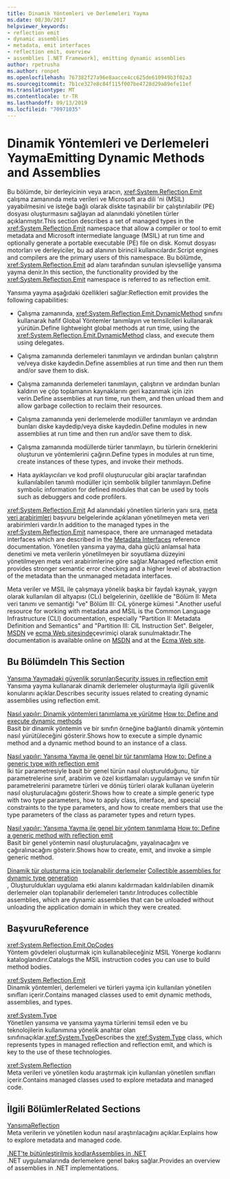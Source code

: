 ```yaml
---
title: Dinamik Yöntemleri ve Derlemeleri Yayma
ms.date: 08/30/2017
helpviewer_keywords:
- reflection emit
- dynamic assemblies
- metadata, emit interfaces
- reflection emit, overview
- assemblies [.NET Framework], emitting dynamic assemblies
author: rpetrusha
ms.author: ronpet
ms.openlocfilehash: 767382f27a96e8aacce4cc625de610949b3f02a3
ms.sourcegitcommit: 7b1ce327e8c84f115f007be4728d29a89efe11ef
ms.translationtype: MT
ms.contentlocale: tr-TR
ms.lasthandoff: 09/13/2019
ms.locfileid: "70971035"
---
```

# <a name="emitting-dynamic-methods-and-assemblies"></a><span data-ttu-id="220f7-102">Dinamik Yöntemleri ve Derlemeleri Yayma</span><span class="sxs-lookup"><span data-stu-id="220f7-102">Emitting Dynamic Methods and Assemblies</span></span>
<span data-ttu-id="220f7-103">Bu bölümde, bir derleyicinin veya aracın, <xref:System.Reflection.Emit> çalışma zamanında meta verileri ve Microsoft ara dili 'ni (MSIL) yayabilmesini ve isteğe bağlı olarak diskte taşınabilir bir çalıştırılabilir (PE) dosyası oluşturmasını sağlayan ad alanındaki yönetilen türler açıklanmıştır.</span><span class="sxs-lookup"><span data-stu-id="220f7-103">This section describes a set of managed types in the <xref:System.Reflection.Emit> namespace that allow a compiler or tool to emit metadata and Microsoft intermediate language (MSIL) at run time and optionally generate a portable executable (PE) file on disk.</span></span> <span data-ttu-id="220f7-104">Komut dosyası motorları ve derleyiciler, bu ad alanının birincil kullanıcılardır.</span><span class="sxs-lookup"><span data-stu-id="220f7-104">Script engines and compilers are the primary users of this namespace.</span></span> <span data-ttu-id="220f7-105">Bu bölümde, <xref:System.Reflection.Emit> ad alanı tarafından sunulan işlevselliğe yansıma yayma denir.</span><span class="sxs-lookup"><span data-stu-id="220f7-105">In this section, the functionality provided by the <xref:System.Reflection.Emit> namespace is referred to as reflection emit.</span></span>  
  
 <span data-ttu-id="220f7-106">Yansıma yayma aşağıdaki özellikleri sağlar:</span><span class="sxs-lookup"><span data-stu-id="220f7-106">Reflection emit provides the following capabilities:</span></span>  
  
- <span data-ttu-id="220f7-107">Çalışma zamanında, <xref:System.Reflection.Emit.DynamicMethod> sınıfını kullanarak hafif Global Yöntemler tanımlayın ve temsilcileri kullanarak yürütün.</span><span class="sxs-lookup"><span data-stu-id="220f7-107">Define lightweight global methods at run time, using the <xref:System.Reflection.Emit.DynamicMethod> class, and execute them using delegates.</span></span>  
  
- <span data-ttu-id="220f7-108">Çalışma zamanında derlemeleri tanımlayın ve ardından bunları çalıştırın ve/veya diske kaydedin.</span><span class="sxs-lookup"><span data-stu-id="220f7-108">Define assemblies at run time and then run them and/or save them to disk.</span></span>  
  
- <span data-ttu-id="220f7-109">Çalışma zamanında derlemeleri tanımlayın, çalıştırın ve ardından bunları kaldırın ve çöp toplamanın kaynaklarını geri kazanmak için izin verin.</span><span class="sxs-lookup"><span data-stu-id="220f7-109">Define assemblies at run time, run them, and then unload them and allow garbage collection to reclaim their resources.</span></span>  
  
- <span data-ttu-id="220f7-110">Çalışma zamanında yeni derlemelerde modüller tanımlayın ve ardından bunları diske kaydedip/veya diske kaydedin.</span><span class="sxs-lookup"><span data-stu-id="220f7-110">Define modules in new assemblies at run time and then run and/or save them to disk.</span></span>  
  
- <span data-ttu-id="220f7-111">Çalışma zamanında modüllerde türler tanımlayın, bu türlerin örneklerini oluşturun ve yöntemlerini çağırın.</span><span class="sxs-lookup"><span data-stu-id="220f7-111">Define types in modules at run time, create instances of these types, and invoke their methods.</span></span>  
  
- <span data-ttu-id="220f7-112">Hata ayıklayıcıları ve kod profil oluşturucular gibi araçlar tarafından kullanılabilen tanımlı modüller için sembolik bilgiler tanımlayın.</span><span class="sxs-lookup"><span data-stu-id="220f7-112">Define symbolic information for defined modules that can be used by tools such as debuggers and code profilers.</span></span>  
  
 <span data-ttu-id="220f7-113"><xref:System.Reflection.Emit> Ad alanındaki yönetilen türlerin yanı sıra, [meta veri arabirimleri](../../../docs/framework/unmanaged-api/metadata/metadata-interfaces.md) başvuru belgelerinde açıklanan yönetilmeyen meta veri arabirimleri vardır.</span><span class="sxs-lookup"><span data-stu-id="220f7-113">In addition to the managed types in the <xref:System.Reflection.Emit> namespace, there are unmanaged metadata interfaces which are described in the [Metadata Interfaces](../../../docs/framework/unmanaged-api/metadata/metadata-interfaces.md) reference documentation.</span></span> <span data-ttu-id="220f7-114">Yönetilen yansıma yayma, daha güçlü anlamsal hata denetimi ve meta verilerin yönetilmeyen bir soyutlama düzeyini yönetilmeyen meta veri arabirimlerine göre sağlar.</span><span class="sxs-lookup"><span data-stu-id="220f7-114">Managed reflection emit provides stronger semantic error checking and a higher level of abstraction of the metadata than the unmanaged metadata interfaces.</span></span>  
  
 <span data-ttu-id="220f7-115">Meta veriler ve MSIL ile çalışmaya yönelik başka bir faydalı kaynak, yaygın olarak kullanılan dil altyapısı (CLı) belgelerinin, özellikle de "Bölüm II: Meta veri tanımı ve semantiği "ve" Bölüm III: CıL yönerge kümesi ".</span><span class="sxs-lookup"><span data-stu-id="220f7-115">Another useful resource for working with metadata and MSIL is the Common Language Infrastructure (CLI) documentation, especially "Partition II: Metadata Definition and Semantics" and "Partition III: CIL Instruction Set".</span></span> <span data-ttu-id="220f7-116">Belgeler, [MSDN](https://go.microsoft.com/fwlink/?LinkID=65555) ve [ecma Web sitesinde](https://go.microsoft.com/fwlink/?LinkId=116487)çevrimiçi olarak sunulmaktadır.</span><span class="sxs-lookup"><span data-stu-id="220f7-116">The documentation is available online on [MSDN](https://go.microsoft.com/fwlink/?LinkID=65555) and at the [Ecma Web site](https://go.microsoft.com/fwlink/?LinkId=116487).</span></span>  
  
## <a name="in-this-section"></a><span data-ttu-id="220f7-117">Bu Bölümde</span><span class="sxs-lookup"><span data-stu-id="220f7-117">In This Section</span></span>
  
[<span data-ttu-id="220f7-118">Yansıma Yaymadaki güvenlik sorunları</span><span class="sxs-lookup"><span data-stu-id="220f7-118">Security issues in reflection emit</span></span>](../../../docs/framework/reflection-and-codedom/security-issues-in-reflection-emit.md)  
<span data-ttu-id="220f7-119">Yansıma yayma kullanarak dinamik derlemeler oluşturmayla ilgili güvenlik konularını açıklar.</span><span class="sxs-lookup"><span data-stu-id="220f7-119">Describes security issues related to creating dynamic assemblies using reflection emit.</span></span>  

<span data-ttu-id="220f7-120">[Nasıl yapılır: Dinamik yöntemleri tanımlama ve yürütme](how-to-define-and-execute-dynamic-methods.md) </span><span class="sxs-lookup"><span data-stu-id="220f7-120">[How to: Define and execute dynamic methods](how-to-define-and-execute-dynamic-methods.md) </span></span>  
<span data-ttu-id="220f7-121">Basit bir dinamik yöntemin ve bir sınıfın örneğine bağlantılı dinamik yöntemin nasıl yürütüleceğini gösterir.</span><span class="sxs-lookup"><span data-stu-id="220f7-121">Shows how to execute a simple dynamic method and a dynamic method bound to an instance of a class.</span></span>

<span data-ttu-id="220f7-122">[Nasıl yapılır: Yansıma Yayma ile genel bir tür tanımlama](how-to-define-a-generic-type-with-reflection-emit.md) </span><span class="sxs-lookup"><span data-stu-id="220f7-122">[How to: Define a generic type with reflection emit](how-to-define-a-generic-type-with-reflection-emit.md) </span></span>  
<span data-ttu-id="220f7-123">İki tür parametresiyle basit bir genel türün nasıl oluşturulduğunu, tür parametrelerine sınıf, arabirim ve özel kısıtlamaları uygulamayı ve sınıfın tür parametrelerini parametre türleri ve dönüş türleri olarak kullanan üyelerin nasıl oluşturulacağını gösterir.</span><span class="sxs-lookup"><span data-stu-id="220f7-123">Shows how to create a simple generic type with two type parameters, how to apply class, interface, and special constraints to the type parameters, and how to create members that use the type parameters of the class as parameter types and return types.</span></span>

<span data-ttu-id="220f7-124">[Nasıl yapılır: Yansıma Yayma ile genel bir yöntem tanımlama](how-to-define-a-generic-method-with-reflection-emit.md) </span><span class="sxs-lookup"><span data-stu-id="220f7-124">[How to: Define a generic method with reflection emit](how-to-define-a-generic-method-with-reflection-emit.md) </span></span>  
<span data-ttu-id="220f7-125">Basit bir genel yöntemin nasıl oluşturulacağını, yayalınacağını ve çağıralınacağını gösterir.</span><span class="sxs-lookup"><span data-stu-id="220f7-125">Shows how to create, emit, and invoke a simple generic method.</span></span>

<span data-ttu-id="220f7-126">[Dinamik tür oluşturma için toplanabilir derlemeler](collectible-assemblies.md) </span><span class="sxs-lookup"><span data-stu-id="220f7-126">[Collectible assemblies for dynamic type generation](collectible-assemblies.md) </span></span>  
<span data-ttu-id="220f7-127">, Oluşturuldukları uygulama etki alanını kaldırmadan kaldırılabilen dinamik derlemeler olan toplanabilir derlemeleri tanıtır.</span><span class="sxs-lookup"><span data-stu-id="220f7-127">Introduces collectible assemblies, which are dynamic assemblies that can be unloaded without unloading the application domain in which they were created.</span></span>
  
## <a name="reference"></a><span data-ttu-id="220f7-128">Başvuru</span><span class="sxs-lookup"><span data-stu-id="220f7-128">Reference</span></span>  
 <xref:System.Reflection.Emit.OpCodes>  
 <span data-ttu-id="220f7-129">Yöntem gövdeleri oluşturmak için kullanabileceğiniz MSIL Yönerge kodlarını kataloglandırır.</span><span class="sxs-lookup"><span data-stu-id="220f7-129">Catalogs the MSIL instruction codes you can use to build method bodies.</span></span>  
  
 <xref:System.Reflection.Emit>  
 <span data-ttu-id="220f7-130">Dinamik yöntemleri, derlemeleri ve türleri yayma için kullanılan yönetilen sınıfları içerir.</span><span class="sxs-lookup"><span data-stu-id="220f7-130">Contains managed classes used to emit dynamic methods, assemblies, and types.</span></span>  
  
 <xref:System.Type>  
 <span data-ttu-id="220f7-131">Yönetilen yansıma ve yansıma yayma türlerini temsil eden ve bu teknolojilerin kullanımına yönelik anahtar olan sınıfınıaçıklar.<xref:System.Type></span><span class="sxs-lookup"><span data-stu-id="220f7-131">Describes the <xref:System.Type> class, which represents types in managed reflection and reflection emit, and which is key to the use of these technologies.</span></span>  
  
 <xref:System.Reflection>  
 <span data-ttu-id="220f7-132">Meta verileri ve yönetilen kodu araştırmak için kullanılan yönetilen sınıfları içerir.</span><span class="sxs-lookup"><span data-stu-id="220f7-132">Contains managed classes used to explore metadata and managed code.</span></span>  
  
## <a name="related-sections"></a><span data-ttu-id="220f7-133">İlgili Bölümler</span><span class="sxs-lookup"><span data-stu-id="220f7-133">Related Sections</span></span>  
 [<span data-ttu-id="220f7-134">Yansıma</span><span class="sxs-lookup"><span data-stu-id="220f7-134">Reflection</span></span>](../../../docs/framework/reflection-and-codedom/reflection.md)  
 <span data-ttu-id="220f7-135">Meta verilerin ve yönetilen kodun nasıl araştırılacağını açıklar.</span><span class="sxs-lookup"><span data-stu-id="220f7-135">Explains how to explore metadata and managed code.</span></span>  
  
 [<span data-ttu-id="220f7-136">.NET’te bütünleştirilmiş kodlar</span><span class="sxs-lookup"><span data-stu-id="220f7-136">Assemblies in .NET</span></span>](../../standard/assembly/index.md)  
 <span data-ttu-id="220f7-137">.NET uygulamalarında derlemelere genel bakış sağlar.</span><span class="sxs-lookup"><span data-stu-id="220f7-137">Provides an overview of assemblies in .NET implementations.</span></span>
